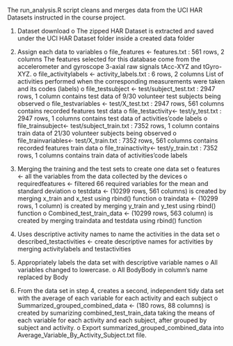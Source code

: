 The run_analysis.R script cleans and merges data from the UCI HAR Datasets instructed in the course project.

1.	Dataset download
o	The zipped HAR Dataset is extracted and saved under the UCI HAR Dataset folder inside a created data folder

2.	Assign each data to variables
o	file_features <- features.txt : 561 rows, 2 columns
The features selected for this database come from the accelerometer and gyroscope 3-axial raw signals tAcc-XYZ and tGyro-XYZ.
o	file_activitylabels <- activity_labels.txt : 6 rows, 2 columns
List of activities performed when the corresponding measurements were taken and its codes (labels)
o	file_testsubject <- test/subject_test.txt : 2947 rows, 1 column
contains test data of 9/30 volunteer test subjects being observed
o	file_testvariables <- test/X_test.txt : 2947 rows, 561 columns
contains recorded features test data
o	file_testactivity<- test/y_test.txt : 2947 rows, 1 columns
contains test data of activities’code labels
o	file_trainsubject<- test/subject_train.txt : 7352 rows, 1 column
contains train data of 21/30 volunteer subjects being observed
o	file_trainvariables<- test/X_train.txt : 7352 rows, 561 columns
contains recorded features train data
o	file_trainactivity<- test/y_train.txt : 7352 rows, 1 columns
contains train data of activities’code labels

3.	Merging the training and the test sets to create one data set
o	features <- all the variables from the data collected by the devices
o	requiredfeatures <- filtered 66 required variables for the mean and standard deviation
o	testdata <- (10299 rows, 561 columns) is created by merging x_train and x_test using rbind() function
o	traindata <- (10299 rows, 1 column) is created by merging y_train and y_test using rbind() function
o	Combined_test_train_data <- (10299 rows, 563 column) is created by merging traindata and testdata using rbind() function

4.	Uses descriptive activity names to name the activities in the data set
o	described_testactivities <- create descriptive names for activities by merging activitylabels and testactivities

5.	Appropriately labels the data set with descriptive variable names
o	All variables changed to lowercase.
o	All BodyBody in column’s name replaced by Body

6.	From the data set in step 4, creates a second, independent tidy data set with the average of each variable for each activity and each subject
o	Summarized_grouped_combined_data <- (180 rows, 88 columns) is created by sumarizing combined_test_train_data taking the means of each variable for each activity and each subject, after grouped by subject and activity.
o	Export summarized_grouped_combined_data into Average_Variable_By_Activity_Subject.txt file.

